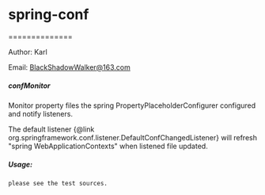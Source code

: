 # spring-conf
==============

Author: Karl

Email: BlackShadowWalker@163.com


##### confMonitor


Monitor property files the spring PropertyPlaceholderConfigurer configured and  notify listeners.

The default listener {@link org.springframework.conf.listener.DefaultConfChangedListener} will refresh "spring WebApplicationContexts" when listened file updated.

##### Usage:

    please see the test sources.

